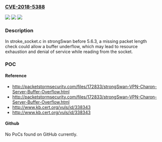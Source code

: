 ### [CVE-2018-5388](https://cve.mitre.org/cgi-bin/cvename.cgi?name=CVE-2018-5388)
![](https://img.shields.io/static/v1?label=Product&message=strongSwan&color=blue)
![](https://img.shields.io/static/v1?label=Version&message=5.6.35.6.3%20&color=brighgreen)
![](https://img.shields.io/static/v1?label=Vulnerability&message=CWE-124&color=brighgreen)

### Description

In stroke_socket.c in strongSwan before 5.6.3, a missing packet length check could allow a buffer underflow, which may lead to resource exhaustion and denial of service while reading from the socket.

### POC

#### Reference
- http://packetstormsecurity.com/files/172833/strongSwan-VPN-Charon-Server-Buffer-Overflow.html
- http://packetstormsecurity.com/files/172833/strongSwan-VPN-Charon-Server-Buffer-Overflow.html
- http://www.kb.cert.org/vuls/id/338343
- http://www.kb.cert.org/vuls/id/338343

#### Github
No PoCs found on GitHub currently.

